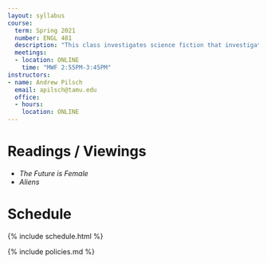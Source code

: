 ```yaml
---
layout: syllabus
course:
  term: Spring 2021
  number: ENGL 481
  description: "This class investigates science fiction that investigates the question of gender. Specifically, if gender is a social norm, the future is an ideal place to investigate the larger ramifications and reconfigurations of its forms. Beginning with a short review of gender theory in a science-fictional context (Firestone, Haraway, Xenofeminism), the class will read works, spanning the history of SF, that interrogate the future as a laboratory for new gender and post-gender imaginings."
  meetings:
  - location: ONLINE
    time: "MWF 2:55PM-3:45PM"
instructors:
- name: Andrew Pilsch
  email: apilsch@tamu.edu
  office:
  - hours: 
    location: ONLINE
---
```


# Readings / Viewings

* *The Future is Female*
* *Aliens*

# Schedule

{% include schedule.html %}

{% include policies.md %}
